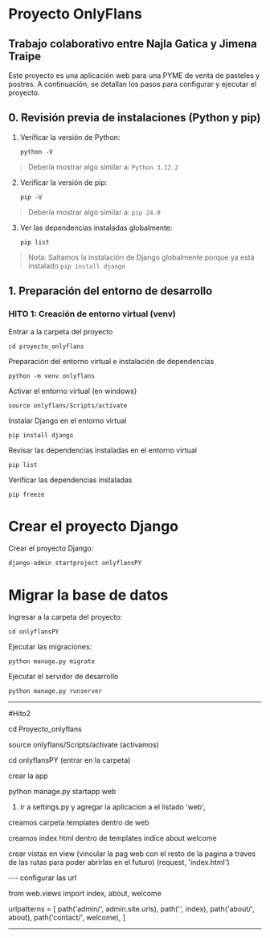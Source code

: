 # Proyecto OnlyFlans
## Trabajo colaborativo entre Najla Gatica y Jimena Traipe


Este proyecto es una aplicación web para una PYME de venta de pasteles y postres. A continuación, se detallan los pasos para configurar y ejecutar el proyecto.

## 0. Revisión previa de instalaciones (Python y pip)

1. Verificar la versión de Python:
    ```
    python -V
    ```
> Debería mostrar algo similar a: ```Python 3.12.2```

2. Verificar la versión de pip:
    ```
    pip -V
    ```
> Debería mostrar algo similar a: ``` pip 24.0 ```

3. Ver las dependencias instaladas globalmente:
    ```
    pip list
    ```

> Nota: Saltamos la instalación de Django globalmente porque ya está instalado ```pip install django```


## 1. Preparación del entorno de desarrollo

### HITO 1: Creación de entorno virtual (venv)

Entrar a la carpeta del proyecto
```
cd proyecto_onlyflans
```
Preparación del entorno virtual e instalación de dependencias
```
python -m venv onlyflans
```
Activar el entorno virtual (en windows)
```
source onlyflans/Scripts/activate
```

Instalar Django en el entorno virtual
```
pip install django
```

Revisar las dependencias instaladas en el entorno virtual
```
pip list
```

Verificar las dependencias instaladas
```
pip freeze
```

# Crear el proyecto Django
Crear el proyecto Django:
```
django-admin startproject onlyflansPY
```

# Migrar la base de datos
Ingresar a la carpeta del proyecto:
```
cd onlyflansPY
```
Ejecutar las migraciones:
```
python manage.py migrate
```
Ejecutar el servidor de desarrollo
```
python manage.py runserver
```

_____________________________

#Hito2 

cd Proyecto_onlyflans

source onlyflans/Scripts/activate
 (activamos)

cd onlyflansPY (entrar en la carpeta)

crear la app

python manage.py startapp web 

1. ir a settings.py y agregar la aplicacion a el listado 
'web',

creamos carpeta templates dentro de web

creamos index html dentro de templates 
indice
about
welcome

crear vistas en view
(vincular la pag web con el resto de la pagina a traves de las rutas para poder abrirlas en el futuro)
(request, 'index.html')

--- configurar las url

from web.views import index, about, welcome

urlpatterns = [
    path('admin/', admin.site.urls),
    path('', index),
    path('about/', about),
    path('contact/', welcome),
]

---